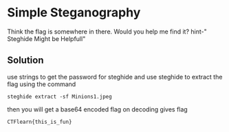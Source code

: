 # Simple Steganography

Think the flag is somewhere in there. Would you help me find it? hint-" Steghide Might be Helpfull"

## Solution

use strings to get the password for steghide and use steghide to extract the flag using the command
```
steghide extract -sf Minions1.jpeg
```
then you will get a base64 encoded flag on decoding gives flag
```
CTFlearn{this_is_fun}
```
